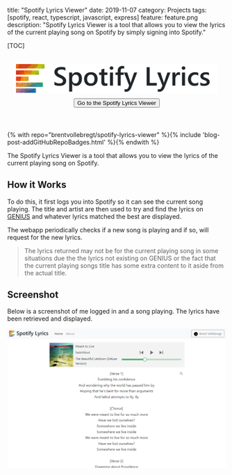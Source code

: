 title: "Spotify Lyrics Viewer"
date: 2019-11-07
category: Projects
tags: [spotify, react, typescript, javascript, express]
feature: feature.png
description: "Spotify Lyrics Viewer is a tool that allows you to view the lyrics of the current playing song on Spotify by simply signing into Spotify."

[TOC]

<div align="center" style="padding: 20px 20px 40px 20px">
    <img src="/posts/spotify-lyrics-viewer/spotify-lyrics-viewer-banner.png" alt="Spotify Lyrics Viewer Banner" style="margin-bottom: 10px;">
    <a href="https://spotify-lyrics-viewer.nitratine.net/"><button class="btn btn-outline-secondary" type="button">Go to the Spotify Lyrics Viewer</button></a>
</div>

{% with repo="brentvollebregt/spotify-lyrics-viewer" %}{% include 'blog-post-addGitHubRepoBadges.html' %}{% endwith %}

The Spotify Lyrics Viewer is a tool that allows you to view the lyrics of the current playing song on Spotify.

## How it Works

To do this, it first logs you into Spotify so it can see the current song playing. The title and artist are then used to try and find the lyrics on [GENIUS](https://genius.com/) and whatever lyrics matched the best are displayed.

The webapp periodically checks if a new song is playing and if so, will request for the new lyrics.

> The lyrics returned may not be for the current playing song in some situations due the the lyrics not existing on GENIUS or the fact that the current playing songs title has some extra content to it aside from the actual title.

## Screenshot
Below is a screenshot of me logged in and a song playing. The lyrics have been retrieved and displayed.

![Spotify Lyrics Viewer showing lyrics](/posts/spotify-lyrics-viewer/sample.png)
